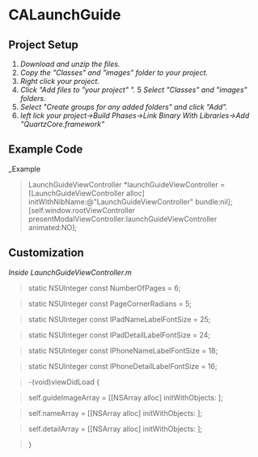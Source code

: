 # CALaunchGuide

## Project Setup

1. _Download and unzip the files._
2. _Copy the "Classes" and "images" folder to your project._
3. _Right click your project._
4. _Click "Add files to "your project" "._
5 _Select "Classes" and "images" folders._
6. _Select "Create groups for any added folders" and click "Add"._
7. _left lick your project->Build Phases->Link Binary With Libraries->Add "QuartzCore.framework"_


## Example Code

_Example

> LaunchGuideViewController *launchGuideViewController = [LaunchGuideViewController alloc] initWithNibName:@"LaunchGuideViewController" bundle:nil];
> [self.window.rootViewController presentModalViewController:launchGuideViewController animated:NO];

## Customization

_Inside LaunchGuideViewController.m_

> static NSUInteger const NumberOfPages = 6;

> static NSUInteger const PageCornerRadians = 5;

> static NSUInteger const IPadNameLabelFontSize = 25;

> static NSUInteger const IPadDetailLabelFontSize = 24;

> static NSUInteger const IPhoneNameLabelFontSize = 18;

> static NSUInteger const IPhoneDetailLabelFontSize = 16;

> -(void)viewDidLoad
> {	

> 	self.guideImageArray = [[NSArray alloc] initWithObjects: ];

> 	self.nameArray = [[NSArray alloc] initWithObjects: ];

> 	self.detailArray = [[NSArray alloc] initWithObjects: ];

> }

